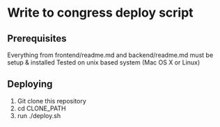 # Write to congress deploy script

## Prerequisites

Everything from frontend/readme.md and backend/readme.md must be setup & installed
Tested on unix based system (Mac OS X or Linux)

## Deploying

1. Git clone this repository
2. cd CLONE_PATH
3. run ./deploy.sh
